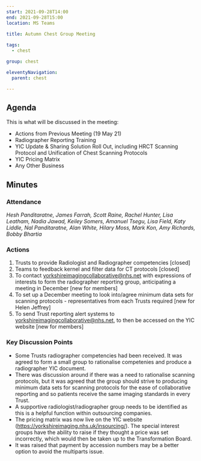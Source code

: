 ```yaml
---
start: 2021-09-28T14:00
end: 2021-09-28T15:00
location: MS Teams
 
title: Autumn Chest Group Meeting

tags:
  - chest

group: chest

eleventyNavigation:
  parent: chest

---
```


## Agenda

This is what will be discussed in the meeting:

* Actions from Previous Meeting (19 May 21)
* Radiographer Reporting Training
* YIC Update & Sharing Solution Roll Out, including HRCT Scanning Protocol and Unification of Chest Scanning Protocols
* YIC Pricing Matrix
* Any Other Business

## Minutes

### Attendance
_Hesh Panditaratne, James Farrah, Scott Raine, Rachel Hunter, Lisa Leatham, Nadia Jawad, Keiley Somers, Amanuel Tsegu, Lisa Field, Katy Liddle, Nal Panditaratne, Alan White, Hilary Moss, Mark Kon, Amy Richards, Bobby Bhartia_
    
### Actions

1. Trusts to provide Radiologist and Radiographer competencies [closed]
2. Teams to feedback kernel and filter data for CT protocols [closed]
3. To contact yorkshireimagingcollaborative@nhs.net with expressions of interests to form the radiographer reporting group, anticipating a meeting in December [new for members]
4. To set up a December meeting to look into/agree minimum data sets for scanning protocols - representatives from each Trusts required [new for Helen Jeffrey]
5. To send Trust reporting alert systems to yorkshireimagingcollaborative@nhs.net, to then be accessed on the YIC website [new for members]
    
### Key Discussion Points

* Some Trusts radiographer competencies had been received. It was agreed to form a small group to rationalise competenies and produce a radiographer YIC document.
* There was discussion around if there was a need to rationalise scanning protocols, but it was agreed that the group should strive to producing minimum data sets for scanning protocols for the ease of collaborative reporting and so patients receive the same imaging standards in every Trust.
* A supportive radiologist/radiographer group needs to be identified as this is a helpful function within outsourcing companies.
* The pricing matrix was now live on the YIC website (https://yorkshireimaging.nhs.uk/insourcing/). The special interest groups have the ability to raise if they thought a price was set incorrectly, which would then be taken up to the Transformation Board.
* It was raised that payment by accession numbers may be a better option to avoid the multiparts issue. 
